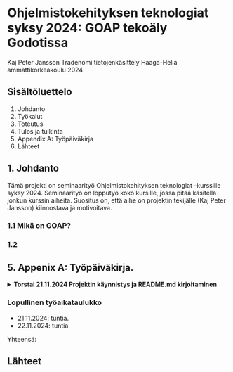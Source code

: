 # Ohjelmistokehityksen teknologiat syksy 2024: GOAP tekoäly Godotissa

Kaj Peter Jansson
Tradenomi tietojenkäsittely
Haaga-Helia ammattikorkeakoulu
2024

## Sisältöluettelo

1. Johdanto
2. Työkalut
3. Toteutus
4. Tulos ja tulkinta
5. Appendix A: Työpäiväkirja
6. Lähteet

## 1. Johdanto
Tämä projekti on seminaarityö Ohjelmistokehityksen teknologiat -kurssille syksy 2024.
Seminaarityö on lopputyö koko kursille, jossa pitää käsitellä jonkun kurssin aiheita.
Suositus on, että aihe on projektin tekijälle (Kaj Peter Jansson) kiinnostava ja motivoitava. 


### 1.1 Mikä on GOAP?

### 1.2

## 5. Appenix A: Työpäiväkirja.

<details><summary><strong>Torstai 21.11.2024 Projektin käynnistys ja README.md kirjoitaminen</strong></summary>

<strong>Klo 14 - ...</strong>

A) Luoin repon ja README.md -tiedoston seminaariyölleni.
b) Kirjoitin sisältöä 1. Johdantoon.

</details>


### Lopullinen työaikataulukko

* 21.11.2024: tuntia.
* 22.11.2024: tuntia.

Yhteensä:

## Lähteet
